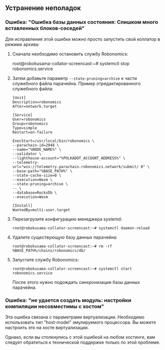 ## Устранение неполадок
### Ошибка: "Ошибка базы данных состояния: Слишком много вставленных блоков-соседей"
Для исправления этой ошибки можно просто запустить свой коллатор в режиме архива:

1) Сначала необходимо остановить службу Robonomics:

    root@robokusama-collator-screencast:~# systemctl stop robonomics.service


2) Затем добавьте параметр `--state-pruning=archive` к части служебного файла парачейна. Пример отредактированного служебного файла:
    ```
    [Unit]
    Description=robonomics
    After=network.target

    [Service]
    User=robonomics
    Group=robonomics
    Type=simple
    Restart=on-failure

    ExecStart=/usr/local/bin/robonomics \
    --parachain-id=2048 \
    --name="%NODE_NAME%" \
    --validator \
    --lighthouse-account="%POLKADOT_ACCOUNT_ADDRESS%" \
    --telemetry-url="wss://telemetry.parachain.robonomics.network/submit/ 0" \
    --base-path="%BASE_PATH%" \
    --state-cache-size=0 \
    --execution=Wasm \
    --state-pruning=archive \
    -- \
    --database=RocksDb \
    --execution=Wasm

    [Install]
    WantedBy=multi-user.target
    ```

3) Перезагрузите конфигурацию менеджера systemd:
    ```
    root@robokusama-collator-screencast:~# systemctl daemon-reload
    ```

4) Удалите существующую базу данных парачейна:
    ```
    root@robokusama-collator-screencast:~# rm -rf %BASE_PATH%/chains/robonomics/db/
    ```

5) Запустите службу Robonomics:
    ```
    root@robokusama-collator-screencast:~# systemctl start robonomics.service
    ```

    После этого нужно подождать синхронизации базы данных парачейна.

### Ошибка: "не удается создать модуль: настройки компиляции несовместимы с хостом"
Эта ошибка связана с параметрами виртуализации. Необходимо использовать тип "host-model" эмулируемого процессора. Вы можете настроить это на хосте виртуализации.

Однако, если вы столкнулись с этой ошибкой на любом хостинге, вам следует обратиться к технической поддержке только по этой проблеме.
